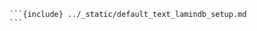 ````{dropdown} <i class="fa-solid fa-database"></i>   Get data and notebooks
```{include} ../_static/default_text_lamindb_setup.md
```
````
